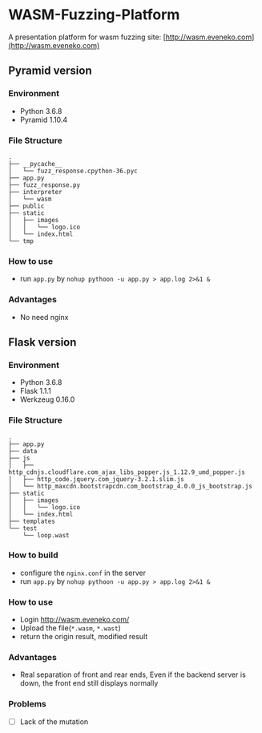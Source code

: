 # WASM-Fuzzing-Platform
A presentation platform for wasm fuzzing
site: [http://wasm.eveneko.com](http://wasm.eveneko.com)

## Pyramid version

### Environment
- Python 3.6.8
- Pyramid 1.10.4

### File Structure
```
.  
├── __pycache__  
│   └── fuzz_response.cpython-36.pyc  
├── app.py  
├── fuzz_response.py  
├── interpreter  
│   └── wasm  
├── public  
├── static  
│   ├── images  
│   │   └── logo.ico  
│   └── index.html  
└── tmp  
```

### How to use
- run `app.py` by `nohup pythoon -u app.py > app.log 2>&1 &`

### Advantages
- No need nginx

## Flask version

### Environment
- Python 3.6.8
- Flask 1.1.1
- Werkzeug 0.16.0

### File Structure
```
.  
├── app.py  
├── data  
├── js  
│   ├── http_cdnjs.cloudflare.com_ajax_libs_popper.js_1.12.9_umd_popper.js  
│   ├── http_code.jquery.com_jquery-3.2.1.slim.js  
│   └── http_maxcdn.bootstrapcdn.com_bootstrap_4.0.0_js_bootstrap.js  
├── static  
│   ├── images  
│   │   └── logo.ico  
│   └── index.html  
├── templates  
└── test  
    └── loop.wast  
```

### How to build
- configure the `nginx.conf` in the server
- run `app.py` by `nohup pythoon -u app.py > app.log 2>&1 &`

### How to use
- Login http://wasm.eveneko.com/
- Upload the file(`*.wasm`, `*.wast`)
- return the origin result, modified result

### Advantages
- Real separation of front and rear ends, Even if the backend server is down, the front end still displays normally

### Problems
- [ ] Lack of the mutation
